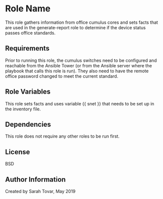 Role Name
=========

This role gathers information from office cumulus cores and sets facts that are used in the generate-report role to determine if the device status passes office standards.

Requirements
------------
Prior to running this role, the cumulus switches need to be configured and reachable from the Ansible Tower (or from the Ansible server where the playbook that calls this role is run). They also need to have the remote office password changed to meet the current standard.


Role Variables
--------------

This role sets facts and uses variable {{ snet }} that needs to be set up in the inventory file.

Dependencies
------------
This role does not require any other roles to be run first.


License
-------

BSD

Author Information
------------------

Created by Sarah Tovar, May 2019
